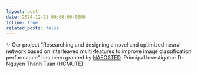 ```yaml
---
layout: post
date: 2024-12-21 00:00:00-0000
inline: true
related_posts: false
---
```


:sparkles: Our project "Researching and designing a novel and optimized neural network based on interleaved multi-features to improve image classification performance" has been granted by [NAFOSTED](https://nafosted.gov.vn/phe-duyet-de-tai-nghien-cuu-co-ban-trong-khoa-hoc-tu-nhien-va-ky-thuat-do-quy-phat-trien-khoa-hoc-va-cong-nghe-quoc-gia-tai-tro-thuc-hien-tu-nam-2025/). Principal Investigator: Dr. Nguyen Thanh Tuan (HCMUTE). 